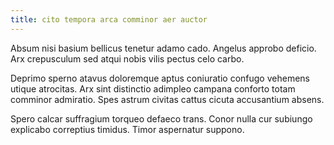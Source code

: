 ```yaml
---
title: cito tempora arca comminor aer auctor
---
```


Absum nisi basium bellicus tenetur adamo cado. Angelus approbo deficio. Arx crepusculum sed atqui nobis vilis pectus celo carbo.

Deprimo sperno atavus doloremque aptus coniuratio confugo vehemens utique atrocitas. Arx sint distinctio adimpleo campana conforto totam comminor admiratio. Spes astrum civitas cattus cicuta accusantium absens.

Spero calcar suffragium torqueo defaeco trans. Conor nulla cur subiungo explicabo correptius timidus. Timor aspernatur suppono.